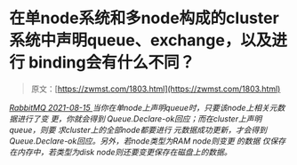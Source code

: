 <!--yml
category: 未分类
date: 0001-01-01 00:00:00
--->

# 在单node系统和多node构成的cluster系统中声明queue、exchange，以及进行 binding会有什么不同？

> 原文：[https://zwmst.com/1803.html](https://zwmst.com/1803.html)

   [ *RabbitMQ* ](https://zwmst.com/rabbitmq)*[ <time datetime="2021-08-15T16:34:52+08:00"> 2021-08-15 </time> ](https://zwmst.com/1803.html)  当你在单node上声明queue时，只要该node上相关元数据进行了变 更，你就会得到 Queue.Declare-ok回应；而在cluster上声明queue，则要 求cluster上的全部node都要进行 元数据成功更新，才会得到 Queue.Declare-ok回应。另外，若node类型为RAM node则变更 的数据 仅保存在内存中，若类型为disk node则还要变更保存在磁盘上的数据。*